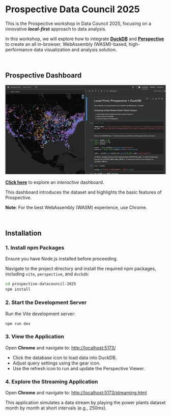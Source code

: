 # Prospective Data Council 2025

This is the Prospective workshop in Data Council 2025, focusing on a innovative _**local-first**_ approach to data analysis. 

In this workshop, we will explore how to integrate **[DuckDB](https://duckdb.org/)** and **[Perspective](https://github.com/finos/perspective)** to create an all in-browser, WebAssembly (WASM)-based, high-performance data visualization and analysis solution. 

<br/>

## Prospective Dashboard

[![PRO Dashboard](./public/pro_dashboard.png)](https://prospective.co/?q=9QIkBG3uHlc)

[**Click here**](https://prospective.co/?q=9QIkBG3uHlc) to explore an _interactive_ dashboard.

This dashboard introduces the dataset and highlights the basic features of Prospective.

**Note**: For the best WebAssembly (WASM) experience, use Chrome. 

<br/>

## Installation

### 1. Install npm Packages

Ensure you have Node.js installed before proceeding.

Navigate to the project directory and install the required npm packages, including `vite`, `perspective`, and `duckdb`:

```bash
cd prospective-datacouncil-2025
npm install
```

### 2. Start the Development Server

Run the Vite development server:

```bash
npm run dev
```

### 3. View the Application

Open **Chrome** and navigate to: [http://localhost:5173/](http://localhost:5173/)

- Click the database icon to load data into DuckDB.
- Adjust query settings using the gear icon.
- Use the refresh icon to run and update the Perspective Viewer.

### 4. Explore the Streaming Application

Open **Chrome** and navigate to: [http://localhost:5173/streaming.html](http://localhost:5173/streaming.html)

This application simulates a data stream by playing the power plants dataset month by month at short intervals (e.g., 250ms).

